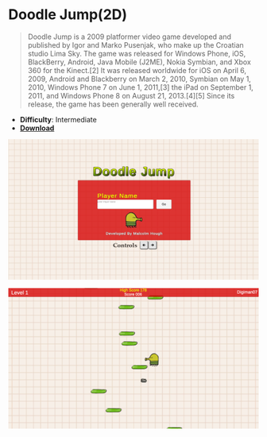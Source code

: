 # Doodle Jump(2D)

> Doodle Jump is a 2009 platformer video game developed and published by Igor and Marko Pusenjak, who make up the Croatian studio Lima Sky. The game was released for Windows Phone, iOS, BlackBerry, Android, Java Mobile (J2ME), Nokia Symbian, and Xbox 360 for the Kinect.[2] It was released worldwide for iOS on April 6, 2009, Android and Blackberry on March 2, 2010, Symbian on May 1, 2010, Windows Phone 7 on June 1, 2011,[3] the iPad on September 1, 2011, and Windows Phone 8 on August 21, 2013.[4][5] Since its release, the game has been generally well received.

- **Difficulty**: Intermediate
- [**Download**](https://github.com/digiman07/Space-Invaders/archive/refs/heads/main.zip)

![alt text](https://github.com/digiman07/DoodleJump/blob/main/Assets/Images/DoodleJump%20Menu.png)

![alt text](https://github.com/digiman07/DoodleJump/blob/main/Assets/Images/DoodleJumpMain.png)
